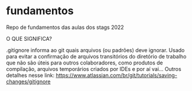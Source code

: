 # fundamentos
Repo de fundamentos das aulas dos stags 2022

O QUE SIGNIFICA?

.gitignore informa ao git quais arquivos (ou padrões) deve ignorar. Usado para evitar a confirmação de arquivos transitórios do diretório de trabalho que não são úteis para outros colaboradores, como produtos de compilação, arquivos temporários criados por IDEs e por aí vai... Outros detalhes nesse link: https://www.atlassian.com/br/git/tutorials/saving-changes/gitignore


